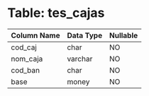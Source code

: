 # Table: tes_cajas

| Column Name | Data Type | Nullable |
|-------------|-----------|----------|
| cod_caj | char | NO |
| nom_caja | varchar | NO |
| cod_ban | char | NO |
| base | money | NO |
